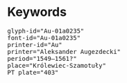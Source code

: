 # Keywords
<pre>
glyph-id="Au-01a0235"
font-id="Au-01a0235"
printer-id="Au"
printer="Aleksander Augezdecki"
period="1549–1561?"
place="Królewiec-Szamotuły"
PT plate="403"
</pre>
